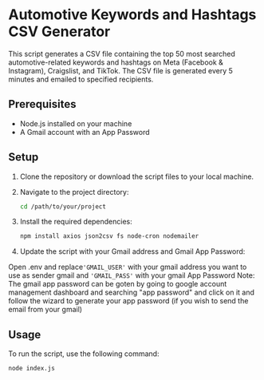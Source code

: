 # Automotive Keywords and Hashtags CSV Generator

This script generates a CSV file containing the top 50 most searched automotive-related keywords and hashtags on Meta (Facebook & Instagram), Craigslist, and TikTok. The CSV file is generated every 5 minutes and emailed to specified recipients.

## Prerequisites

- Node.js installed on your machine
- A Gmail account with an App Password

## Setup

1. Clone the repository or download the script files to your local machine.

2. Navigate to the project directory:

    ```sh
    cd /path/to/your/project
    ```

3. Install the required dependencies:

    ```sh
    npm install axios json2csv fs node-cron nodemailer
    ```

4. Update the script with your Gmail address and Gmail App Password:

Open .env and replace`'GMAIL_USER'` with your gmail address you want to use as sender gmail and `'GMAIL_PASS'` with your gmail App Password
Note: The gmail app password can be goten by going to google account management dashboard and searching "app password" and click on it and follow the wizard to generate your app password (if you wish to send the email from your gmail)



## Usage

To run the script, use the following command:

```sh
node index.js
